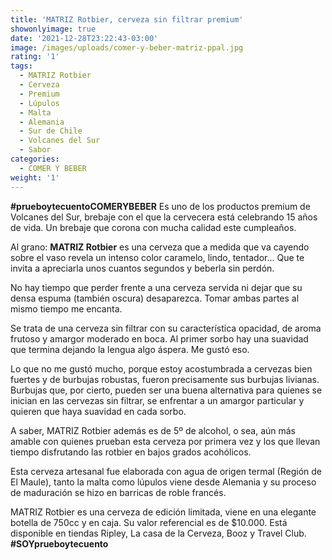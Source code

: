 ```yaml
---
title: 'MATRIZ Rotbier, cerveza sin filtrar premium'
showonlyimage: true
date: '2021-12-28T23:22:43-03:00'
image: /images/uploads/comer-y-beber-matriz-ppal.jpg
rating: '1'
tags:
  - MATRIZ Rotbier
  - Cerveza
  - Premium
  - Lúpulos
  - Malta
  - Alemania
  - Sur de Chile
  - Volcanes del Sur
  - Sabor
categories:
  - COMER Y BEBER
weight: '1'
---
```

**\#prueboytecuentoCOMERYBEBER** Es uno de los productos premium de Volcanes del Sur, brebaje con el que  la cervecera está celebrando 15 años de vida. Un brebaje que corona con mucha calidad este cumpleaños.

<!--more-->

Al grano: **MATRIZ Rotbier** es una cerveza que a medida que va cayendo sobre el vaso revela un intenso color caramelo, lindo, tentador… Que te invita a apreciarla unos cuantos segundos y beberla sin perdón.

No hay tiempo que perder frente a una cerveza servida ni dejar que su densa espuma (también oscura) desaparezca. Tomar ambas partes al mismo tiempo me encanta.

Se trata de una cerveza sin filtrar con su característica opacidad, de aroma frutoso y amargor moderado en boca. Al primer sorbo hay una suavidad que termina dejando la lengua algo áspera. Me gustó eso.

Lo que no me gustó mucho, porque estoy acostumbrada a cervezas bien fuertes y de burbujas robustas, fueron precisamente sus burbujas livianas. Burbujas que, por cierto, pueden ser una buena alternativa para quienes se inician en las cervezas sin filtrar, se enfrentar a un amargor particular y quieren que haya suavidad en cada sorbo. 

A saber, MATRIZ Rotbier además es de 5º de alcohol, o sea, aún más amable con quienes prueban esta cerveza por primera vez y los que llevan tiempo disfrutando las rotbier en bajos grados acohólicos.

Esta cerveza artesanal fue elaborada con agua de origen termal (Región de El Maule), tanto la malta como lúpulos viene desde Alemania y su proceso de maduración se hizo en barricas de roble francés.

MATRIZ Rotbier es una cerveza de edición limitada, viene en una elegante botella de 750cc y en caja. Su valor referencial es de $10.000. Está disponible en tiendas Ripley, La casa de la Cerveza, Booz y Travel Club. **\#SOYprueboytecuento**
